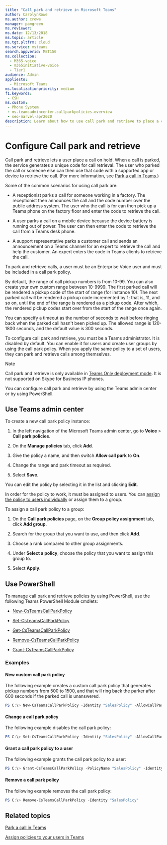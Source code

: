 ```yaml
---
title: "Call park and retrieve in Microsoft Teams"
author: CarolynRowe
ms.author: crowe
manager: pamgreen
ms.reviewer: 
ms.date: 12/13/2018
ms.topic: article
ms.tgt.pltfrm: cloud
ms.service: msteams
search.appverid: MET150
ms.collection: 
  - M365-voice
  - m365initiative-voice
  - Tier1
audience: Admin
appliesto: 
  - Microsoft Teams
ms.localizationpriority: medium
f1.keywords: 
 - CSH
ms.custom: 
 - Phone System
 - ms.teamsadmincenter.callparkpolicies.overview
 - seo-marvel-apr2020
description: Learn about how to use call park and retrieve to place a call on hold in Microsoft Teams.
---
```


# Configure Call park and retrieve

Call park and retrieve lets a user place a call on hold. When a call is parked, the service generates a unique code for call retrieval. The user who parked the call or someone else can then use that code with a supported app or device to retrieve the call. (For more information, see [Park a call in Teams](https://support.office.com/article/park-a-call-in-teams-8538c063-d676-4e9a-8045-fc3b7299bb2f).)

Some of the common scenarios for using call park are:

- A receptionist parks a call for someone working in a factory. The receptionist then announces the call and the code number over the public address system. The user who the call is for can then pick up a Teams phone on the factory floor and enter the code to retrieve the call.

- A user parks a call on a mobile device because the device battery is running out of power. The user can then enter the code to retrieve the call from a Teams desk phone.

- A support representative parks a customer call and sends an announcement on a Teams channel for an expert to retrieve the call and help the customer. An expert enters the code in Teams clients to retrieve the call.

To park and retrieve calls, a user must be an Enterprise Voice user and must be included in a call park policy.

By default, the range of call pickup numbers is from 10-99. You can also create your own custom range between 10-9999. The first parked call will be rendered a pickup code of the start of range (for instance 10). The next parked call will be rendered a pickup code incremented by 1; that is, 11, and so on, until the end of the range is rendered as a pickup code. After which, the rendered pickup codes start over from the start of the range once again. 

You can specify a timeout as the number of seconds to wait before ringing back when the parked call hasn't been picked up. The allowed range is 120-1800 seconds, and the default value is 300 seconds.

To configure call park and retrieve, you must be a Teams administrator. It is disabled by default. You can enable it for users and create user groups by using the call park policy. When you apply the same policy to a set of users, they can park and retrieve calls among themselves.

> [!NOTE]
> Call park and retrieve is only available in [Teams Only deployment mode](teams-and-skypeforbusiness-coexistence-and-interoperability.md). It is not supported on Skype for Business IP phones.

You can configure call park and retrieve by using the Teams admin center or by using PowerShell.

## Use Teams admin center

To create a new call park policy instance:

1. In the left navigation of the Microsoft Teams admin center, go to **Voice** > **Call park policies**.

2. On the **Manage policies** tab, click **Add**.

3. Give the policy a name, and then switch **Allow call park** to **On**.

4. Change the range and park timeout as required.

5. Select **Save**.

You can edit the policy by selecting it in the list and clicking **Edit**.

In order for the policy to work, it must be assigned to users. You can [assign the policy to users individually](assign-policies-users-and-groups.md) or assign them to a group.

To assign a call park policy to a group:

1. On the **Call park policies** page, on the **Group policy assignment** tab, click **Add group**.

2. Search for the group that you want to use, and then click **Add**.

3. Choose a rank compared to other group assignments.

4. Under **Select a policy**, choose the policy that you want to assign this group to.

5. Select **Apply**.

## Use PowerShell

To manage call park and retrieve policies by using PowerShell, use the following Teams PowerShell Module cmdlets:

- [New-CsTeamsCallParkPolicy](/powershell/module/skype/new-csteamscallparkpolicy)

- [Set-CsTeamsCallParkPolicy](/powershell/module/skype/set-csteamscallparkpolicy)

- [Get-CsTeamsCallParkPolicy](/powershell/module/skype/get-csteamscallparkpolicy)

- [Remove-CsTeamsCallParkPolicy](/powershell/module/skype/remove-csteamscallparkpolicy)

- [Grant-CsTeamsCallParkPolicy](/powershell/module/skype/grant-csteamscallparkpolicy)

### Examples

#### New custom call park policy

The following example creates a custom call park policy that generates pickup numbers from 500 to 1500, and that will ring back the parker after 600 seconds if the parked call is unanswered.

```powershell
PS C:\> New-CsTeamsCallParkPolicy -Identity "SalesPolicy" -AllowCallPark $true -PickupRangeStart 500 -PickupRangeEnd 1500 -ParkTimeoutSeconds 600
```

#### Change a call park policy

The following example disables the call park policy:

```powershell
PS C:\> Set-CsTeamsCallParkPolicy -Identity "SalesPolicy" -AllowCallPark $false
```

#### Grant a call park policy to a user

The following example grants the call park policy to a user:

```powershell
PS C:\> Grant-CsTeamsCallParkPolicy -PolicyName "SalesPolicy" -Identity Ken.Myer@contoso.com
```

#### Remove a call park policy

The following example removes the call park policy:

```powershell
PS C:\> Remove-CsTeamsCallParkPolicy -Identity "SalesPolicy"
```

## Related topics

[Park a call in Teams](https://support.office.com/article/park-a-call-in-teams-8538c063-d676-4e9a-8045-fc3b7299bb2f)

[Assign policies to your users in Teams](policy-assignment-overview.md)
